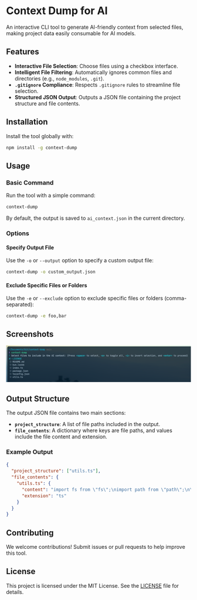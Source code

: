 # Context Dump for AI

An interactive CLI tool to generate AI-friendly context from selected files, making project data easily consumable for AI models.

## Features

- **Interactive File Selection**: Choose files using a checkbox interface.
- **Intelligent File Filtering**: Automatically ignores common files and directories (e.g., `node_modules`, `.git`).
- **`.gitignore` Compliance**: Respects `.gitignore` rules to streamline file selection.
- **Structured JSON Output**: Outputs a JSON file containing the project structure and file contents.

## Installation

Install the tool globally with:

```bash
npm install -g context-dump
```

## Usage

### Basic Command

Run the tool with a simple command:

```bash
context-dump
```

By default, the output is saved to `ai_context.json` in the current directory.

### Options

#### Specify Output File

Use the `-o` or `--output` option to specify a custom output file:

```bash
context-dump -o custom_output.json
```

#### Exclude Specific Files or Folders

Use the `-e` or `--exclude` option to exclude specific files or folders (comma-separated):

```bash
context-dump -e foo,bar
```

## Screenshots

![context-dump-for-ai](https://raw.githubusercontent.com/alwalxed/context-dump/refs/heads/main/screenshot.png)

## Output Structure

The output JSON file contains two main sections:

- **`project_structure`**: A list of file paths included in the output.
- **`file_contents`**: A dictionary where keys are file paths, and values include the file content and extension.

### Example Output

```json
{
  "project_structure": ["utils.ts"],
  "file_contents": {
    "utils.ts": {
      "content": "import fs from \"fs\";\nimport path from \"path\";\n\nexport function loadGitignore(directory: string): string[] {\n  const gitignorePath = path.join(directory, \".gitignore\");\n  if (!fs.existsSync(gitignorePath)) return [];\n\n  const gitignoreContent = fs.readFileSync(gitignorePath, \"utf-8\");\n  return gitignoreContent\n    .split(\"\\n\")\n    .filter((line) => line && !line.startsWith(\"#\"))\n    .map((line) => line.trim());\n}\n\nexport function getAllFiles(\n  dirPath: string,\n  ignoredFiles: string[],\n  arrayOfFiles: string[] = [],\n): string[] {\n  const files = fs.readdirSync(dirPath);\n\n  files.forEach((file) => {\n    const fullPath = path.join(dirPath, file);\n\n    if (ignoredFiles.some((ignored) => fullPath.includes(ignored))) return;\n\n    if (fs.statSync(fullPath).isDirectory()) {\n      arrayOfFiles = getAllFiles(fullPath, ignoredFiles, arrayOfFiles);\n    } else {\n      arrayOfFiles.push(fullPath);\n    }\n  });\n\n  return arrayOfFiles;\n}\n\ninterface FileContent {\n  content: string;\n  extension: string;\n}\n\ninterface AIContext {\n  project_structure: string[];\n  file_contents: {\n    [key: string]: FileContent;\n  };\n}\n\nexport function generateAIFriendlyOutput(\n  directory: string,\n  outputFile: string,\n  selectedFiles: string[],\n): void {\n  if (selectedFiles.length === 0) {\n    throw new Error(\"No files selected for output generation.\");\n  }\n\n  const context: AIContext = {\n    project_structure: [],\n    file_contents: {},\n  };\n\n  selectedFiles.forEach((file) => {\n    const relativePath = path.relative(directory, file);\n\n    try {\n      const fileContent = fs.readFileSync(file, \"utf-8\");\n\n      context.project_structure.push(relativePath);\n\n      context.file_contents[relativePath] = {\n        content: fileContent,\n        extension: path.extname(file).slice(1) // Remove the leading dot\n      };\n    } catch (error) {\n      console.warn(`Warning: Unable to read file ${file}. It will be skipped.`);\n    }\n  });\n\n  if (Object.keys(context.file_contents).length === 0) {\n    throw new Error(\"No valid files could be read for output generation.\");\n  }\n\n  fs.writeFileSync(outputFile, JSON.stringify(context, null, 2), \"utf-8\");\n}",
      "extension": "ts"
    }
  }
}
```

## Contributing

We welcome contributions! Submit issues or pull requests to help improve this tool.

## License

This project is licensed under the MIT License. See the [LICENSE](https://github.com/alwalxed/context-dump/blob/main/LICENSE) file for details.
